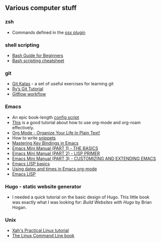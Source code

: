 ## Various computer stuff
### zsh
- Commands defined in the [osx plugin](https://github.com/ohmyzsh/ohmyzsh/tree/master/plugins/osx)

### shell scripting
- [Bash Guide for Beginners](https://tldp.org/LDP/Bash-Beginners-Guide/html/index.html)
- [Bash scripting cheatsheet](https://devhints.io/bash)

### git
- [Git Katas](https://github.com/eficode-academy/git-katas) - a set of useful exercises for learning git
- [Ry’s Git Tutorial](https://hamwaves.com/collaboration/doc/rypress.com/index.html)
- [Gitflow workflow](https://www.atlassian.com/git/tutorials/comparing-workflows/gitflow-workflow)

### Emacs
- An epic book-length [config script](https://github.com/alhassy/emacs.d) 
- [This](https://d12frosted.io/posts/2020-06-23-task-management-with-roam-vol1.html) is a good tutorial about how to use org-mode and org-roam effectively.
- [Org Mode - Organize Your Life In Plain Text!](http://doc.norang.ca/org-mode.html#Projects)
- How to write [snippets](https://joaotavora.github.io/yasnippet/snippet-development.html)
- [Mastering Key Bindings in Emacs](https://www.masteringemacs.org/article/mastering-key-bindings-emacs)
- [Emacs Mini Manual (PART 1) - THE BASICS](https://tuhdo.github.io/emacs-tutor.html)
- [Emacs Mini Manual (PART 2) - LISP PRIMER](https://tuhdo.github.io/emacs-tutor2.html)
- [Emacs Mini Manual (PART 3) - CUSTOMIZING AND EXTENDING EMACS](https://tuhdo.github.io/emacs-tutor3.html)
- [Emacs LISP basics](http://ergoemacs.org/emacs/elisp_basics.html)
- [Using dates and times in Emacs org-mode](http://members.optusnet.com.au/~charles57/GTD/org_dates)
- [Emacs LISP](https://caiorss.github.io/Emacs-Elisp-Programming/Elisp_Programming.html#sec-1)

### Hugo - static website generator
- I needed a quick tutorial on the basic design of Hugo. This little book was exactly what I was looking for: _Build Websites with Hugo_ by Brian Hogan.

### Unix
- [Xah's Practical Linux tutorial](http://xahlee.info/linux/linux_index.html)
- [The Linux Command Line book](https://linuxcommand.org/tlcl.php)
